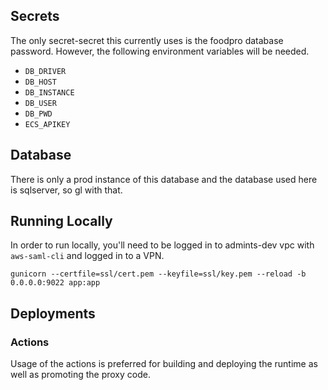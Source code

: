 ## Secrets

The only secret-secret this currently uses is the foodpro database password. However, the following environment variables will be needed. 

 - `DB_DRIVER`
 - `DB_HOST`
 - `DB_INSTANCE`
 - `DB_USER`
 - `DB_PWD`
 - `ECS_APIKEY`

## Database

There is only a prod instance of this database and the database used here is sqlserver, so gl with that. 

## Running Locally

In order to run locally, you'll need to be logged in to admints-dev vpc with `aws-saml-cli` and logged in to a VPN. 

```
gunicorn --certfile=ssl/cert.pem --keyfile=ssl/key.pem --reload -b 0.0.0.0:9022 app:app
```

## Deployments

### Actions

Usage of the actions is preferred for building and deploying the runtime as well as promoting the proxy code. 